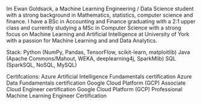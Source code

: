 Im Ewan Goldsack, a Machine Learning Engineering / Data Science student with a strong background in Mathematics, statistics, computer science and finance. I have a BSc in Accounting and Finance graduating with a 2:1 upper class and currently studying a MSc in Computer Science with a strong focus on Machine Learning and Artificial Intelligence at University of York with a passion for Machine Learning and and Data Analytics.

Stack:
Python (NumPy, Pandas, TensorFlow, scikit-learn, matploitlib)
Java (Apache Commons/Mahout, WEKA, deeplearning4j, SparkMlib)
SQL (SparkSQL, NoSQL, MySQL)

Certifcations:
Azure Artificial Intelligence Fundamentals certification
Azure Data Fundamentals certification
Google Cloud Platform (GCP) Associate Cloud Engineer certification
Google Cloud Platform (GCP) Professional Machine Learning Engineer Certification
